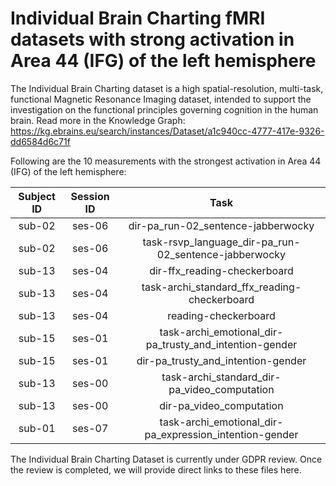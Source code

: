 # Individual Brain Charting fMRI datasets with strong activation in Area 44 (IFG) of the left hemisphere

The Individual Brain Charting dataset is a high spatial-resolution, multi-task, functional Magnetic Resonance Imaging dataset, intended to support the investigation on the functional principles governing cognition in the human brain.
Read more in the Knowledge Graph: https://kg.ebrains.eu/search/instances/Dataset/a1c940cc-4777-417e-9326-dd6584d6c71f

Following are the 10 measurements with the strongest activation in Area 44 (IFG) of the left hemisphere:

| Subject ID | Session ID | Task |
| :-: | :-: | :-: |
| sub-02 | ses-06 | dir-pa_run-02_sentence-jabberwocky|
| sub-02 | ses-06 | task-rsvp_language_dir-pa_run-02_sentence-jabberwocky|
| sub-13 | ses-04 | dir-ffx_reading-checkerboard|
| sub-13 | ses-04 | task-archi_standard_ffx_reading-checkerboard|
| sub-13 | ses-04 | reading-checkerboard|
| sub-15 | ses-01 | task-archi_emotional_dir-pa_trusty_and_intention-gender|
| sub-15 | ses-01 | dir-pa_trusty_and_intention-gender|
| sub-13 | ses-00 | task-archi_standard_dir-pa_video_computation|
| sub-13 | ses-00 | dir-pa_video_computation|
| sub-01 | ses-07 | task-archi_emotional_dir-pa_expression_intention-gender|


The Individual Brain Charting Dataset is currently under GDPR review. Once the review is completed, we will provide direct links to these files here.